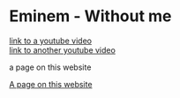 <html>
  <head>
    <meta charset="utf-8">
    <meta name="keyword" content="Eminem - Without me, Eminem, Withouth me, songs">
    <meta name="description" content="My website">
  </head>

  <body>
    <h1> Eminem - Without me </h1>
    <a href="https://www.youtube.com/watch?v=BA_c3bGQXlQ&pbjreload=10" target="_blank"> link to a youtube video</a>
    <br>
    <a href="https://www.youtube.com/watch?v=4jYYHaTwWvY" target="_blank"> link to another youtube video</a>
    <p id="ideveloper"> a page on this website </p>
    <a href="#ideveloper"> A page on this website </a>
  </body>
</html>
